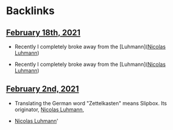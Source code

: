 
# Backlinks
## [February 18th, 2021](<February 18th, 2021.md>)
- Recently I completely broke away from the [Luhmann]([Nicolas Luhmann](<Nicolas Luhmann.md>))

- Recently I completely broke away from the [Luhmann]([Nicolas Luhmann](<Nicolas Luhmann.md>))

## [February 2nd, 2021](<February 2nd, 2021.md>)
- Translating the German word "Zettelkasten" means Slipbox. Its originator, [Nicolas Luhmann](<Nicolas Luhmann.md>),

- [Nicolas Luhmann](<Nicolas Luhmann.md>)'

